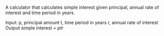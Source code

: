 A calculator that calculates simple interest given principal, annual rate of interest and time period in years.

  Input:
     p, principal amount
     t, time period in years
     r, annual rate of interest
  Output
     simple interest = p*t*r
